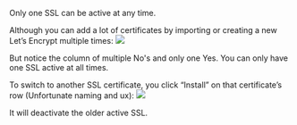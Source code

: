 Only one SSL can be active at any time.

Although you can add a lot of certificates by importing or creating a new Let’s Encrypt multiple times:
![](https://i.imgur.com/OInDSuG.png)

But notice the column of multiple No's and only one Yes. You can only have one SSL active at all times. 

To switch to another SSL certificate, you click “Install” on that certificate’s row (Unfortunate naming and ux):
![](https://i.imgur.com/kcjGg25.png)

It will deactivate the older active SSL.